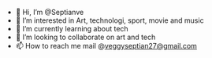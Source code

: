 - 👋 Hi, I’m @Septianve
- 👀 I’m interested in Art, technologi, sport, movie and music
- 🌱 I’m currently learning about tech
- 💞️ I’m looking to collaborate on art and tech
- 📫 How to reach me mail @veggyseptian27@gmail.com

<!---
Septianve/Septianve is a ✨ special ✨ repository because its `README.md` (this file) appears on your GitHub profile.
You can click the Preview link to take a look at your changes.
--->
